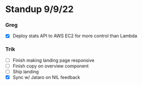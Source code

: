# Standup 9/9/22

### Greg

- [x] Deploy stats API to AWS EC2 for more control than Lambda

### Trik

- [ ] Finish making landing page responsive
- [ ] Finish copy on overview component
- [ ] Ship landing
- [x] Sync w/ Jataro on NIL feedback
